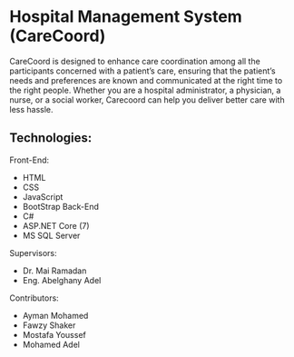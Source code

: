 # Hospital Management System (CareCoord)
CareCoord is designed to enhance care coordination among all the participants concerned with a patient’s care, ensuring that the patient’s needs and preferences are known and communicated at the right time to the right people. Whether you are a hospital administrator, a physician, a nurse, or a social worker, Carecoord can help you deliver better care with less hassle.


## Technologies:
Front-End:
  - HTML
  - CSS
  - JavaScript
  - BootStrap
Back-End
  - C#
  - ASP.NET Core (7)
  - MS SQL Server


Supervisors:
  - Dr. Mai Ramadan
  - Eng. Abelghany Adel

Contributors:
  - Ayman Mohamed 
  - Fawzy Shaker
  - Mostafa Youssef
  - Mohamed Adel
